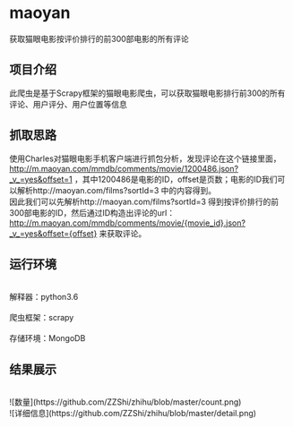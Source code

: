 # maoyan
获取猫眼电影按评价排行的前300部电影的所有评论
## 项目介绍
此爬虫是基于Scrapy框架的猫眼电影爬虫，可以获取猫眼电影排行前300的所有评论、用户评分、用户位置等信息
## 抓取思路
使用Charles对猫眼电影手机客户端进行抓包分析，发现评论在这个链接里面，http://m.maoyan.com/mmdb/comments/movie/1200486.json?_v_=yes&offset=1 ，其中1200486是电影的ID，offset是页数；电影的ID我们可以解析http://maoyan.com/films?sortId=3 中的内容得到。<br>
因此我们可以先解析http://maoyan.com/films?sortId=3 得到按评价排行的前300部电影的ID，然后通过ID构造出评论的url： http://m.maoyan.com/mmdb/comments/movie/{movie_id}.json?_v_=yes&offset={offset} 来获取评论。
## 运行环境
<br>解释器：python3.6 </br>
<br>爬虫框架：scrapy  </br>
<br>存储环境：MongoDB </br>
## 结果展示

<br>
![数量](https://github.com/ZZShi/zhihu/blob/master/count.png)
<br>
![详细信息](https://github.com/ZZShi/zhihu/blob/master/detail.png)
